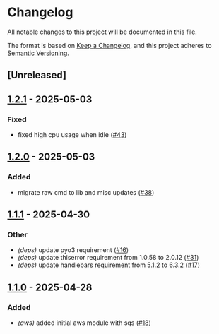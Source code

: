 # Changelog

All notable changes to this project will be documented in this file.

The format is based on [Keep a Changelog](https://keepachangelog.com/en/1.0.0/),
and this project adheres to [Semantic Versioning](https://semver.org/spec/v2.0.0.html).

## [Unreleased]

## [1.2.1](https://github.com/rc1405/fiddler/compare/fiddler-v1.2.0...fiddler-v1.2.1) - 2025-05-03

### Fixed

- fixed high cpu usage when idle ([#43](https://github.com/rc1405/fiddler/pull/43))

## [1.2.0](https://github.com/rc1405/fiddler/compare/fiddler-v1.1.1...fiddler-v1.2.0) - 2025-05-03

### Added

- migrate raw cmd to lib and misc updates ([#38](https://github.com/rc1405/fiddler/pull/38))

## [1.1.1](https://github.com/rc1405/fiddler/compare/fiddler-v1.1.0...fiddler-v1.1.1) - 2025-04-30

### Other

- *(deps)* update pyo3 requirement ([#16](https://github.com/rc1405/fiddler/pull/16))
- *(deps)* update thiserror requirement from 1.0.58 to 2.0.12 ([#31](https://github.com/rc1405/fiddler/pull/31))
- *(deps)* update handlebars requirement from 5.1.2 to 6.3.2 ([#17](https://github.com/rc1405/fiddler/pull/17))

## [1.1.0](https://github.com/rc1405/fiddler/compare/fiddler-v1.0.0...fiddler-v1.1.0) - 2025-04-28

### Added

- *(aws)* added initial aws module with sqs ([#18](https://github.com/rc1405/fiddler/pull/18))
